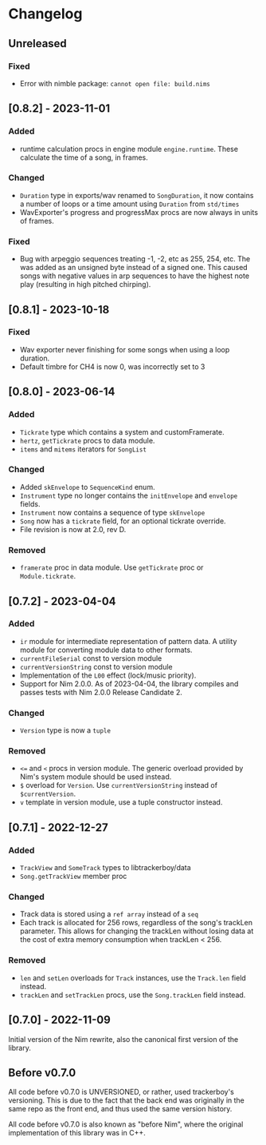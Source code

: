 # Changelog

## Unreleased

### Fixed
 - Error with nimble package: `cannot open file: build.nims`

## [0.8.2] - 2023-11-01

### Added
 - runtime calculation procs in engine module `engine.runtime`. These calculate
   the time of a song, in frames.

### Changed
 - `Duration` type in exports/wav renamed to `SongDuration`, it now contains
   a number of loops or a time amount using `Duration` from `std/times`
 - WavExporter's progress and progressMax procs are now always in units of
   frames.

### Fixed
 - Bug with arpeggio sequences treating -1, -2, etc as 255, 254, etc. The
   was added as an unsigned byte instead of a signed one. This caused songs
   with negative values in arp sequences to have the highest note play
   (resulting in high pitched chirping).

## [0.8.1] - 2023-10-18

### Fixed
 - Wav exporter never finishing for some songs when using a loop duration.
 - Default timbre for CH4 is now 0, was incorrectly set to 3

## [0.8.0] - 2023-06-14

### Added
 - `Tickrate` type which contains a system and customFramerate.
 - `hertz`, `getTickrate` procs to data module.
 - `items` and `mitems` iterators for `SongList`

### Changed
 - Added `skEnvelope` to `SequenceKind` enum.
 - `Instrument` type no longer contains the `initEnvelope` and `envelope` fields.
 - `Instrument` now contains a sequence of type `skEnvelope`
 - `Song` now has a `tickrate` field, for an optional tickrate override.
 - File revision is now at 2.0, rev D.

### Removed
 - `framerate` proc in data module. Use `getTickrate` proc or `Module.tickrate`.

## [0.7.2] - 2023-04-04

### Added
 - `ir` module for intermediate representation of pattern data. A utility module
   for converting module data to other formats.
 - `currentFileSerial` const to version module
 - `currentVersionString` const to version module
 - Implementation of the `L00` effect (lock/music priority).
 - Support for Nim 2.0.0. As of 2023-04-04, the library compiles and passes
   tests with Nim 2.0.0 Release Candidate 2.

### Changed
 - `Version` type is now a `tuple`

### Removed
 - `<=` and `<` procs in version module. The generic overload provided by
   Nim's system module should be used instead.
 - `$` overload for `Version`. Use `currentVersionString` instead of `$currentVersion`.
 - `v` template in version module, use a tuple constructor instead.

## [0.7.1] - 2022-12-27

### Added
 - `TrackView` and `SomeTrack` types to libtrackerboy/data
 - `Song.getTrackView` member proc

### Changed
 - Track data is stored using a `ref array` instead of a `seq`
 - Each track is allocated for 256 rows, regardless of the song's trackLen
   parameter. This allows for changing the trackLen without losing data at
   the cost of extra memory consumption when trackLen < 256.

### Removed
 - `len` and `setLen` overloads for `Track` instances, use the `Track.len` 
   field instead.
 - `trackLen` and `setTrackLen` procs, use the `Song.trackLen` field instead.

## [0.7.0] - 2022-11-09

Initial version of the Nim rewrite, also the canonical first version of the
library.

## Before v0.7.0

All code before v0.7.0  is UNVERSIONED, or rather, used trackerboy's versioning.
This is due to the fact that the back end was originally in the same repo as
the front end, and thus used the same version history.

All code before v0.7.0 is also known as "before Nim", where the original
implementation of this library was in C++.
